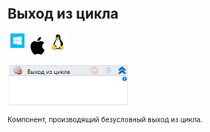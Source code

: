 # Выход из цикла

![](<../../../.gitbook/assets/image (119) (94).png>)

![](<../../../.gitbook/assets/image (24).png>)

Компонент, производящий безусловный выход из цикла.
